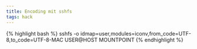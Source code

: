 ```yaml
---
title: Encoding mit sshfs
tags: hack
---
```


{% highlight bash %}
sshfs -o idmap=user,modules=iconv,from_code=UTF-8,to_code=UTF-8-MAC USER@HOST MOUNTPOINT
{% endhighlight %}

